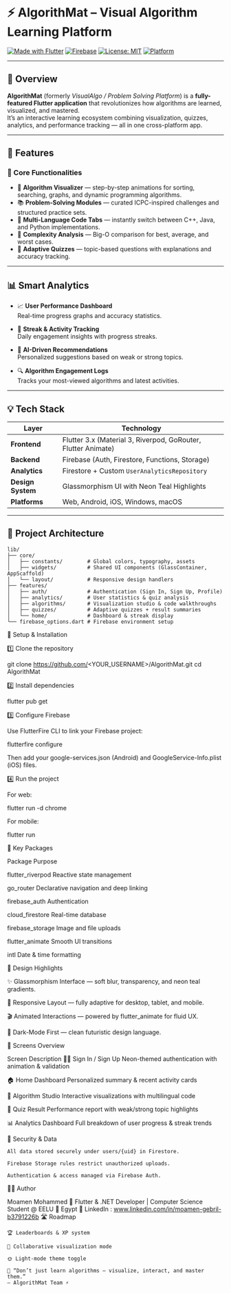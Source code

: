 # ⚡ AlgorithMat – Visual Algorithm Learning Platform

[![Made with Flutter](https://img.shields.io/badge/Made%20with-Flutter-02569B?logo=flutter)](https://flutter.dev)
[![Firebase](https://img.shields.io/badge/Powered%20by-Firebase-FFCA28?logo=firebase)](https://firebase.google.com)
[![License: MIT](https://img.shields.io/badge/License-MIT-green.svg)](https://opensource.org/licenses/MIT)
[![Platform](https://img.shields.io/badge/Platform-Web%20%7C%20Android%20%7C%20iOS-blue)](#)

---

## 🧠 Overview

**AlgorithMat** (formerly *VisualAlgo / Problem Solving Platform*) is a **fully-featured Flutter application** that revolutionizes how algorithms are learned, visualized, and mastered.  
It’s an interactive learning ecosystem combining visualization, quizzes, analytics, and performance tracking — all in one cross-platform app.

---

## 🚀 Features

### 🧩 Core Functionalities
- 🎥 **Algorithm Visualizer** — step-by-step animations for sorting, searching, graphs, and dynamic programming algorithms.  
- 📚 **Problem-Solving Modules** — curated ICPC-inspired challenges and structured practice sets.  
- 💬 **Multi-Language Code Tabs** — instantly switch between C++, Java, and Python implementations.  
- 🧮 **Complexity Analysis** — Big-O comparison for best, average, and worst cases.  
- 🧠 **Adaptive Quizzes** — topic-based questions with explanations and accuracy tracking.

---

## 📊 Smart Analytics

- 📈 **User Performance Dashboard**  
  Real-time progress graphs and accuracy statistics.

- 🧾 **Streak & Activity Tracking**  
  Daily engagement insights with progress streaks.

- 🧠 **AI-Driven Recommendations**  
  Personalized suggestions based on weak or strong topics.

- 🔍 **Algorithm Engagement Logs**  
  Tracks your most-viewed algorithms and latest activities.

---

## 💡 Tech Stack

| Layer | Technology |
|-------|-------------|
| **Frontend** | Flutter 3.x (Material 3, Riverpod, GoRouter, Flutter Animate) |
| **Backend** | Firebase (Auth, Firestore, Functions, Storage) |
| **Analytics** | Firestore + Custom `UserAnalyticsRepository` |
| **Design System** | Glassmorphism UI with Neon Teal Highlights |
| **Platforms** | Web, Android, iOS, Windows, macOS |

---

## 🧱 Project Architecture

```plaintext
lib/
├── core/
│   ├── constants/        # Global colors, typography, assets
│   ├── widgets/          # Shared UI components (GlassContainer, AppScaffold)
│   └── layout/           # Responsive design handlers
├── features/
│   ├── auth/             # Authentication (Sign In, Sign Up, Profile)
│   ├── analytics/        # User statistics & quiz analysis
│   ├── algorithms/       # Visualization studio & code walkthroughs
│   ├── quizzes/          # Adaptive quizzes + result summaries
│   └── home/             # Dashboard & streak display
└── firebase_options.dart # Firebase environment setup
```
🧰 Setup & Installation

1️⃣ Clone the repository

git clone https://github.com/<YOUR_USERNAME>/AlgorithMat.git
cd AlgorithMat

2️⃣ Install dependencies

flutter pub get

3️⃣ Configure Firebase

Use FlutterFire CLI to link your Firebase project:

flutterfire configure

Then add your google-services.json (Android) and GoogleService-Info.plist (iOS) files.

4️⃣ Run the project

For web:

flutter run -d chrome

For mobile:

flutter run

🧩 Key Packages

Package	Purpose

flutter_riverpod	Reactive state management

go_router	Declarative navigation and deep linking

firebase_auth	Authentication

cloud_firestore	Real-time database

firebase_storage	Image and file uploads

flutter_animate	Smooth UI transitions

intl	Date & time formatting

🎨 Design Highlights

✨ Glassmorphism Interface — soft blur, transparency, and neon teal gradients.

📱 Responsive Layout — fully adaptive for desktop, tablet, and mobile.

🎬 Animated Interactions — powered by flutter_animate for fluid UX.

🌙 Dark-Mode First — clean futuristic design language.

🧭 Screens Overview

Screen	Description
🧑‍💻 Sign In / Sign Up	Neon-themed authentication with animation & validation

🏠 Home Dashboard	Personalized summary & recent activity cards

🔢 Algorithm Studio	Interactive visualizations with multilingual code

🧠 Quiz Result	Performance report with weak/strong topic highlights

📊 Analytics Dashboard	Full breakdown of user progress & streak trends

🔐 Security & Data

    All data stored securely under users/{uid} in Firestore.

    Firebase Storage rules restrict unauthorized uploads.

    Authentication & access managed via Firebase Auth.

👨‍💻 Author

Moamen Mohammed
💼 Flutter & .NET Developer | Computer Science Student @ EELU
📍 Egypt
🔗 LinkedIn : www.linkedin.com/in/moamen-gebril-b3791226b
🛣️ Roadmap

    🏆 Leaderboards & XP system

    🤝 Collaborative visualization mode

    🌞 Light-mode theme toggle

    💬 “Don’t just learn algorithms — visualize, interact, and master them.”
    — AlgorithMat Team ⚡
